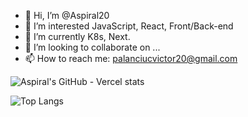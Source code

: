 - 👋 Hi, I’m @Aspiral20
- 👀 I’m interested JavaScript, React, Front/Back-end
- 🌱 I’m currently K8s, Next.
- 💞️ I’m looking to collaborate on ...
- 📫 How to reach me: palanciucvictor20@gmail.com

![Aspiral's GitHub - Vercel stats](https://github-readme-stats.vercel.app/api?username=aspiral20&show_icons=true&theme=radical)

![Top Langs](https://github-readme-stats.vercel.app/api/top-langs/?username=aspiral20&langs_count=20&theme=radical)

<!---
Aspiral20/Aspiral20 is a ✨ special ✨ repository because its `README.md` (this file) appears on your GitHub profile.
You can click the Preview link to take a look at your changes.
--->
